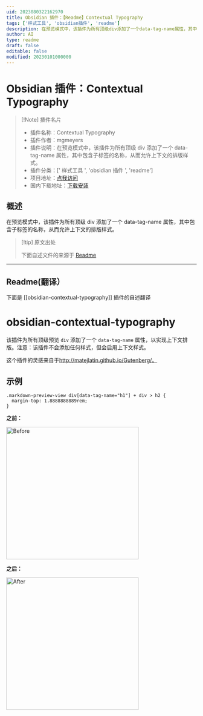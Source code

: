 ```yaml
---
uid: 2023080322162970
title: Obsidian 插件：【Readme】Contextual Typography
tags: ['样式工具', 'obsidian插件', 'readme']
description: 在预览模式中，该插件为所有顶级div添加了一个data-tag-name属性，其中包含子标签的名称，从而允许上下文的排版样式。
author: AI
type: readme
draft: false
editable: false
modified: 20230101000000
---
```


# Obsidian 插件：Contextual Typography

> [!Note] 插件名片
> - 插件名称：Contextual Typography
> - 插件作者：mgmeyers
> - 插件说明：在预览模式中，该插件为所有顶级 div 添加了一个 data-tag-name 属性，其中包含子标签的名称，从而允许上下文的排版样式。
> - 插件分类：[' 样式工具 ', 'obsidian 插件 ', 'readme']
> - 项目地址：[点我访问](https://github.com/mgmeyers/obsidian-contextual-typography)
> - 国内下载地址：[下载安装](https://pkmer.cn/products/plugin/pluginMarket/?obsidian-contextual-typography)

## 概述

在预览模式中，该插件为所有顶级 div 添加了一个 data-tag-name 属性，其中包含子标签的名称，从而允许上下文的排版样式。

> [!tip] 原文出处
>
>下面自述文件的来源于 [Readme](https://ghproxy.net/https://raw.githubusercontent.com/mgmeyers/obsidian-contextual-typography/main/README.md)
>

---

## Readme(翻译）

下面是 [[obsidian-contextual-typography]] 插件的自述翻译

# obsidian-contextual-typography

该插件为所有顶级预览 `div` 添加了一个 `data-tag-name` 属性，以实现上下文排版。注意：该插件不会添加任何样式，但会启用上下文样式。

这个插件的灵感来自于<http://matejlatin.github.io/Gutenberg/。>

## 示例

```
.markdown-preview-view div[data-tag-name="h1"] + div > h2 {
  margin-top: 1.8888888889rem;
}
```

**之前：**

<img src="https://github.com/mgmeyers/obsidian-contextual-typography/raw/main/images/before.png" alt="Before" width="350" />

**之后：**

<img src="https://github.com/mgmeyers/obsidian-contextual-typography/raw/main/images/after.png" alt="After" width="350" />



